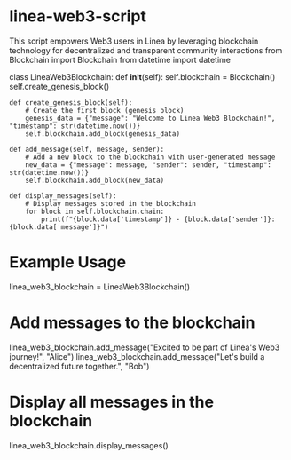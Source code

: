 # linea-web3-script           
This script empowers Web3 users in Linea by leveraging blockchain technology for decentralized and transparent community interactions
from Blockchain import Blockchain
from datetime import datetime

class LineaWeb3Blockchain:
    def __init__(self):
        self.blockchain = Blockchain()
        self.create_genesis_block()

    def create_genesis_block(self):
        # Create the first block (genesis block)
        genesis_data = {"message": "Welcome to Linea Web3 Blockchain!", "timestamp": str(datetime.now())}
        self.blockchain.add_block(genesis_data)

    def add_message(self, message, sender):
        # Add a new block to the blockchain with user-generated message
        new_data = {"message": message, "sender": sender, "timestamp": str(datetime.now())}
        self.blockchain.add_block(new_data)

    def display_messages(self):
        # Display messages stored in the blockchain
        for block in self.blockchain.chain:
            print(f"{block.data['timestamp']} - {block.data['sender']}: {block.data['message']}")

# Example Usage
linea_web3_blockchain = LineaWeb3Blockchain()

# Add messages to the blockchain
linea_web3_blockchain.add_message("Excited to be part of Linea's Web3 journey!", "Alice")
linea_web3_blockchain.add_message("Let's build a decentralized future together.", "Bob")

# Display all messages in the blockchain
linea_web3_blockchain.display_messages()

